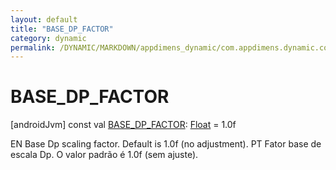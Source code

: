 ```yaml
---
layout: default
title: "BASE_DP_FACTOR"
category: dynamic
permalink: /DYNAMIC/MARKDOWN/appdimens_dynamic/com.appdimens.dynamic.code/-app-dimens-adjustment-factors/-b-a-s-e_-d-p_-f-a-c-t-o-r.html
---
```


# BASE_DP_FACTOR

[androidJvm]
const val [BASE_DP_FACTOR](-b-a-s-e_-d-p_-f-a-c-t-o-r.md): [Float](https://kotlinlang.org/api/core/kotlin-stdlib/kotlin/-float/index.html) = 1.0f

EN Base Dp scaling factor. Default is 1.0f (no adjustment). PT Fator base de escala Dp. O valor padrão é 1.0f (sem ajuste).
